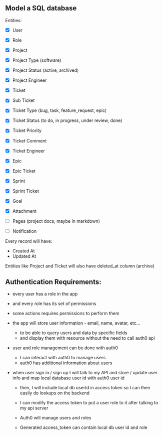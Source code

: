 ## Model a SQL database

Entities:

- [x] User
- [x] Role
- [x] Project
- [x] Project Type (software)
- [x] Project Status (active, archived)
- [x] Project Engineer
- [x] Ticket
- [x] Sub Ticket
- [x] Ticket Type (bug, task, feature_request, epic)
- [x] Ticket Status (to do, in progress, under review, done)
- [x] Ticket Priority
- [x] Ticket Comment
- [x] Ticket Engineer
- [x] Epic
- [x] Epic Ticket
- [x] Sprint
- [x] Sprint Ticket
- [x] Goal
- [x] Attachment

- [ ] Pages (project docs, maybe in markdown)
- [ ] Notification

Every record will have:
  - Created At
  - Updated At

Entities like Project and Ticket will also have deleted_at column (archive)

## Authentication Requirements:

  - every user has a role in the app
  - and every role has its set of permissions
  - some actions requires permissions to perform them
  - the app will store user information - email, name, avatar, etc...
    - to be able to query users and data by specific fields
    - and display them with resource without the need to call auth0 api

- user and role management can be done with auth0
  - I can interact with auth0 to manage users
  - auth0 has additional information about users
- when user sign in / sign up I will talk to my API and store / update user info and map local database user id with auth0 user id
  - then, I will include local db userId in access token so I can then easily do lookups on the backend
  - I can modify the access token to put a user role to it after talking to my api server

  - Auth0 will manage users and roles
  - Generated access_token can contain local db user id and role
